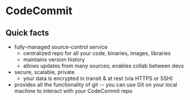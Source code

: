 # CodeCommit

## Quick facts
- fully-managed source-control service
  * centralized repo for all your code, binaries, images, libraries
  * maintains version history
  * allows updates from many sources; enables collab between devs
- secure, scalable, private
  * your data is encrypted in transit & at rest (via HTTPS or SSH)
- provides all the functionality of git -- you can use Git on your local machine to interact with your CodeCommit repo
